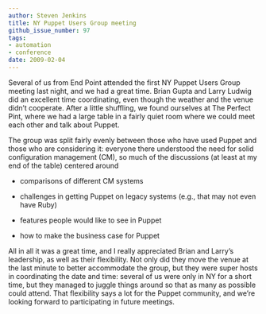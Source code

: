 ```yaml
---
author: Steven Jenkins
title: NY Puppet Users Group meeting
github_issue_number: 97
tags:
- automation
- conference
date: 2009-02-04
---
```


Several of us from End Point attended the first NY Puppet Users Group meeting last night, and we had a great time. Brian Gupta and Larry Ludwig did an excellent time coordinating, even though the weather and the venue didn’t cooperate. After a little shuffling, we found ourselves at The Perfect Pint, where we had a large table in a fairly quiet room where we could meet each other and talk about Puppet.

The group was split fairly evenly between those who have used Puppet and those who are considering it: everyone there understood the need for solid configuration management (CM), so much of the discussions (at least at my end of the table) centered around

- comparisons of different CM systems

- challenges in getting Puppet on legacy systems (e.g., that may not even have Ruby)

- features people would like to see in Puppet

- how to make the business case for Puppet

All in all it was a great time, and I really appreciated Brian and Larry’s leadership, as well as their flexibility. Not only did they move the venue at the last minute to better accommodate the group, but they were super hosts in coordinating the date and time: several of us were only in NY for a short time, but they managed to juggle things around so that as many as possible could attend. That flexibility says a lot for the Puppet community, and we’re looking forward to participating in future meetings.
